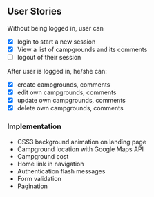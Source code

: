 ## User Stories

Without being logged in, user can
+ [X] login to start a new session
+ [X] View a list of campgrounds and its comments
+ [ ] logout of their session

After user is logged in, he/she can:
+ [X] create campgrounds, comments
+ [X] edit own campgrounds, comments
+ [X] update own campgrounds, comments
+ [X] delete own campgrounds, comments

### Implementation
- CSS3 background animation on landing page
- Campground location with Google Maps API
- Campground cost
- Home link in navigation
- Authentication flash messages
- Form validation
- Pagination
